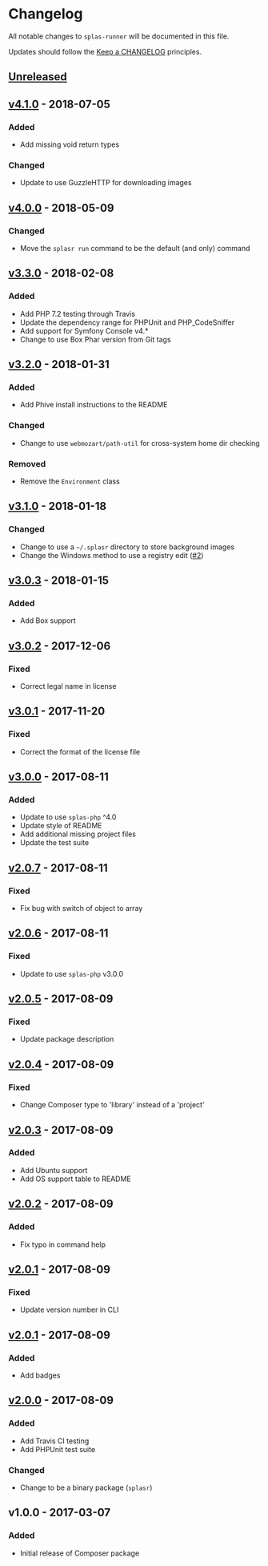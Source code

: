 # Changelog

All notable changes to `splas-runner` will be documented in this file.

Updates should follow the [Keep a CHANGELOG](https://keepachangelog.com) principles.

## [Unreleased]

## [v4.1.0] - 2018-07-05

### Added
- Add missing void return types

### Changed
- Update to use GuzzleHTTP for downloading images

## [v4.0.0] - 2018-05-09

### Changed
- Move the `splasr run` command to be the default (and only) command

## [v3.3.0] - 2018-02-08

### Added
- Add PHP 7.2 testing through Travis
- Update the dependency range for PHPUnit and PHP_CodeSniffer
- Add support for Symfony Console v4.*
- Change to use Box Phar version from Git tags

## [v3.2.0] - 2018-01-31

### Added
- Add Phive install instructions to the README

### Changed
- Change to use `webmozart/path-util` for cross-system home dir checking

### Removed
- Remove the `Environment` class

## [v3.1.0] - 2018-01-18

### Changed
- Change to use a `~/.splasr` directory to store background images
- Change the Windows method to use a registry edit ([#2](https://github.com/pxgamer/splas-runner/issues/2))

## [v3.0.3] - 2018-01-15

### Added
- Add Box support

## [v3.0.2] - 2017-12-06

### Fixed
- Correct legal name in license

## [v3.0.1] - 2017-11-20

### Fixed
- Correct the format of the license file

## [v3.0.0] - 2017-08-11

### Added
- Update to use `splas-php` ^4.0
- Update style of README
- Add additional missing project files
- Update the test suite

## [v2.0.7] - 2017-08-11

### Fixed
- Fix bug with switch of object to array

## [v2.0.6] - 2017-08-11

### Fixed
- Update to use `splas-php` v3.0.0

## [v2.0.5] - 2017-08-09

### Fixed
- Update package description

## [v2.0.4] - 2017-08-09

### Fixed
- Change Composer type to 'library' instead of a 'project'

## [v2.0.3] - 2017-08-09

### Added
- Add Ubuntu support
- Add OS support table to README

## [v2.0.2] - 2017-08-09

### Added
- Fix typo in command help

## [v2.0.1] - 2017-08-09

### Fixed
- Update version number in CLI

## [v2.0.1] - 2017-08-09

### Added
- Add badges

## [v2.0.0] - 2017-08-09

### Added
- Add Travis CI testing
- Add PHPUnit test suite

### Changed
- Change to be a binary package (`splasr`)

## v1.0.0 - 2017-03-07

### Added
- Initial release of Composer package

[Unreleased]: https://github.com/pxgamer/splas-runner/compare/master...develop
[v4.1.0]: https://github.com/pxgamer/splas-runner/compare/v4.0.0...v4.1.0
[v4.0.0]: https://github.com/pxgamer/splas-runner/compare/v3.3.0...v4.0.0
[v3.3.0]: https://github.com/pxgamer/splas-runner/compare/v3.2.0...v3.3.0
[v3.2.0]: https://github.com/pxgamer/splas-runner/compare/v3.1.0...v3.2.0
[v3.1.0]: https://github.com/pxgamer/splas-runner/compare/v3.0.3...v3.1.0
[v3.0.3]: https://github.com/pxgamer/splas-runner/compare/v3.0.2...v3.0.3
[v3.0.2]: https://github.com/pxgamer/splas-runner/compare/v3.0.1...v3.0.2
[v3.0.1]: https://github.com/pxgamer/splas-runner/compare/v3.0.0...v3.0.1
[v3.0.0]: https://github.com/pxgamer/splas-runner/compare/v2.0.7...v3.0.0
[v2.0.7]: https://github.com/pxgamer/splas-runner/compare/v2.0.6...v2.0.7
[v2.0.6]: https://github.com/pxgamer/splas-runner/compare/v2.0.5...v2.0.6
[v2.0.5]: https://github.com/pxgamer/splas-runner/compare/v2.0.4...v2.0.5
[v2.0.4]: https://github.com/pxgamer/splas-runner/compare/v2.0.3...v2.0.4
[v2.0.3]: https://github.com/pxgamer/splas-runner/compare/v2.0.2...v2.0.3
[v2.0.2]: https://github.com/pxgamer/splas-runner/compare/v2.0.1...v2.0.2
[v2.0.1]: https://github.com/pxgamer/splas-runner/compare/v2.0.0...v2.0.1
[v2.0.0]: https://github.com/pxgamer/splas-runner/compare/v1.0.0...v2.0.0

